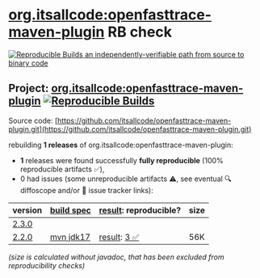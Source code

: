 [org.itsallcode:openfasttrace-maven-plugin](https://central.sonatype.com/artifact/org.itsallcode/openfasttrace-maven-plugin/versions) RB check
=======

[![Reproducible Builds](https://reproducible-builds.org/images/logos/rb.svg) an independently-verifiable path from source to binary code](https://reproducible-builds.org/)

## Project: [org.itsallcode:openfasttrace-maven-plugin](https://central.sonatype.com/artifact/org.itsallcode/openfasttrace-maven-plugin/versions) [![Reproducible Builds](https://img.shields.io/endpoint?url=https://raw.githubusercontent.com/jvm-repo-rebuild/reproducible-central/master/content/org/itsallcode/openfasttrace-maven-plugin/badge.json)](https://github.com/jvm-repo-rebuild/reproducible-central/blob/master/content/org/itsallcode/openfasttrace-maven-plugin/README.md)

Source code: [https://github.com/itsallcode/openfasttrace-maven-plugin.git](https://github.com/itsallcode/openfasttrace-maven-plugin.git)

rebuilding **1 releases** of org.itsallcode:openfasttrace-maven-plugin:
- **1** releases were found successfully **fully reproducible** (100% reproducible artifacts :white_check_mark:),
- 0 had issues (some unreproducible artifacts :warning:, see eventual :mag: diffoscope and/or :memo: issue tracker links):

| version | [build spec](/BUILDSPEC.md) | [result](https://reproducible-builds.org/docs/jvm/): reproducible? | size |
| -- | --------- | ------ | -- |
| [2.3.0](https://central.sonatype.com/artifact/org.itsallcode/openfasttrace-maven-plugin/2.3.0/pom) | | | |
| [2.2.0](https://central.sonatype.com/artifact/org.itsallcode/openfasttrace-maven-plugin/2.2.0/pom) | [mvn jdk17](openfasttrace-maven-plugin-2.2.0.buildspec) | [result](openfasttrace-maven-plugin-2.2.0.buildinfo): [3 :white_check_mark: ](openfasttrace-maven-plugin-2.2.0.buildcompare) | 56K |

<i>(size is calculated without javadoc, that has been excluded from reproducibility checks)</i>
